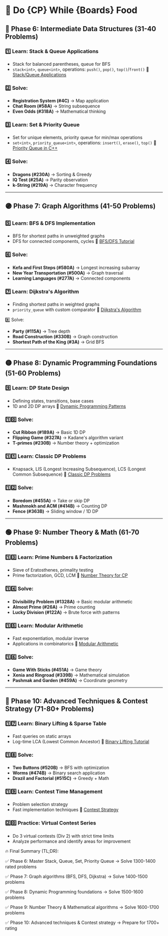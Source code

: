 # 🚀 Do {CP} While {Boards} Food

## 🔵 Phase 6: Intermediate Data Structures (31-40 Problems)
### 1️⃣ Learn: Stack & Queue Applications

- Stack for balanced parentheses, queue for BFS
- `stack<int>`, `queue<int>`, operations: `push()`, `pop()`, `top()`/`front()` 🔗 [Stack/Queue Applications](https://cp-algorithms.com/data_structures/stack_queue_modification.html)

### 2️⃣ Solve:

- **Registration System (#4C)** → Map application
- **Chat Room (#58A)** → String subsequence
- **Even Odds (#318A)** → Mathematical thinking

### 3️⃣ Learn: Set & Priority Queue

- Set for unique elements, priority queue for min/max operations
- `set<int>`, `priority_queue<int>`, operations: `insert()`, `erase()`, `top()` 🔗 [Priority Queue in C++](https://www.geeksforgeeks.org/priority-queue-in-cpp-stl/)

### 4️⃣ Solve:

- **Dragons (#230A)** → Sorting & Greedy
- **IQ Test (#25A)** → Parity observation
- **k-String (#219A)** → Character frequency

---

## 🟣 Phase 7: Graph Algorithms (41-50 Problems)
### 5️⃣ Learn: BFS & DFS Implementation

- BFS for shortest paths in unweighted graphs
- DFS for connected components, cycles 🔗 [BFS/DFS Tutorial](https://cp-algorithms.com/graph/breadth-first-search.html)

### 6️⃣ Solve:

- **Kefa and First Steps (#580A)** → Longest increasing subarray
- **New Year Transportation (#500A)** → Graph traversal
- **Learning Languages (#277A)** → Connected components

### 7️⃣ Learn: Dijkstra's Algorithm

- Finding shortest paths in weighted graphs
- `priority_queue` with custom comparator 🔗 [Dijkstra's Algorithm](https://cp-algorithms.com/graph/dijkstra.html)

8️⃣ Solve:

- **Party (#115A)** → Tree depth
- **Road Construction (#330B)** → Graph construction
- **Shortest Path of the King (#3A)** → Grid BFS

---

## 🟡 Phase 8: Dynamic Programming Foundations (51-60 Problems)
### 9️⃣ Learn: DP State Design

- Defining states, transitions, base cases
- 1D and 2D DP arrays 🔗 [Dynamic Programming Patterns](https://www.topcoder.com/thrive/articles/Dynamic%20Programming:%20From%20Novice%20to%20Advanced)

### 1️⃣0️⃣ Solve:

- **Cut Ribbon (#189A)** → Basic 1D DP
- **Flipping Game (#327A)** → Kadane's algorithm variant
- **T-primes (#230B)** → Number theory + optimization

### 1️⃣1️⃣ Learn: Classic DP Problems

- Knapsack, LIS (Longest Increasing Subsequence), LCS (Longest Common Subsequence) 🔗 [Classic DP Problems](https://codeforces.com/blog/entry/67679)

### 1️⃣2️⃣ Solve:

- **Boredom (#455A)** → Take or skip DP
- **Mashmokh and ACM (#414B)** → Counting DP
- **Fence (#363B)** → Sliding window / 1D DP

---

## 🟢 Phase 9: Number Theory & Math (61-70 Problems)
### 1️⃣3️⃣ Learn: Prime Numbers & Factorization

- Sieve of Eratosthenes, primality testing
- Prime factorization, GCD, LCM 🔗 [Number Theory for CP](https://codeforces.com/blog/entry/54090)

### 1️⃣4️⃣ Solve:

- **Divisibility Problem (#1328A)** → Basic modular arithmetic
- **Almost Prime (#26A)** → Prime counting
- **Lucky Division (#122A)** → Brute force with patterns

### 1️⃣5️⃣ Learn: Modular Arithmetic

- Fast exponentiation, modular inverse
- Applications in combinatorics 🔗 [Modular Arithmetic](https://cp-algorithms.com/algebra/module-inverse.html)

### 1️⃣6️⃣ Solve:

- **Game With Sticks (#451A)** → Game theory
- **Xenia and Ringroad (#339B)** → Mathematical simulation
- **Pashmak and Garden (#459A)** → Coordinate geometry

---

## 🔴 Phase 10: Advanced Techniques & Contest Strategy (71-80+ Problems)
### 1️⃣7️⃣ Learn: Binary Lifting & Sparse Table

- Fast queries on static arrays
- Log-time LCA (Lowest Common Ancestor) 🔗 [Binary Lifting Tutorial](https://cp-algorithms.com/graph/lca_binary_lifting.html)

### 1️⃣8️⃣ Solve:

- **Two Buttons (#520B)** → BFS with optimization
- **Worms (#474B)** → Binary search application
- **Drazil and Factorial (#515C)** → Greedy + Math

### 1️⃣9️⃣ Learn: Contest Time Management

- Problem selection strategy
- Fast implementation techniques 🔗 [Contest Strategy](https://codeforces.com/blog/entry/44991)

### 2️⃣0️⃣ Practice: Virtual Contest Series

- Do 3 virtual contests (Div 2) with strict time limits
- Analyze performance and identify areas for improvement


🔥 Final Summary (TL;DR):

✅ Phase 6: Master Stack, Queue, Set, Priority Queue → Solve 1300-1400 rated problems

✅ Phase 7: Graph algorithms (BFS, DFS, Dijkstra) → Solve 1400-1500 problems

✅ Phase 8: Dynamic Programming foundations → Solve 1500-1600 problems

✅ Phase 9: Number Theory & Mathematical algorithms → Solve 1600-1700 problems

✅ Phase 10: Advanced techniques & Contest strategy → Prepare for 1700+ rating
